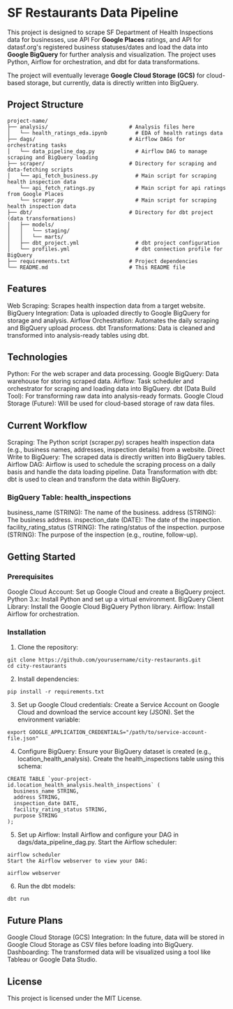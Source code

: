 # SF Restaurants Data Pipeline

This project is designed to scrape SF Department of Health Inspections data for businesses, use API For **Google Places** ratings, and API for datasf.org's registered business statuses/dates and load the data into **Google BigQuery** for further analysis and visualization. The project uses Python, Airflow for orchestration, and dbt for data transformations. 

The project will eventually leverage **Google Cloud Storage (GCS)** for cloud-based storage, but currently, data is directly written into BigQuery.

## Project Structure

```
project-name/
├── analysis/                          # Analysis files here
│   └── health_ratings_eda.ipynb         # EDA of health ratings data  
├── dags/                              # Airflow DAGs for orchestrating tasks
│   └── data_pipeline_dag.py             # Airflow DAG to manage scraping and BigQuery loading
├── scraper/                           # Directory for scraping and data-fetching scripts
│   └── api_fetch_business.py            # Main script for scraping health inspection data
    └── api_fetch_ratings.py             # Main script for api ratings from Google Places
    └── scraper.py                       # Main script for scraping health inspection data
├── dbt/                               # Directory for dbt project (data transformations)
│   ├── models/
│   │   └── staging/
│   │   └── marts/
│   ├── dbt_project.yml                  # dbt project configuration
│   └── profiles.yml                     # dbt connection profile for BigQuery
├── requirements.txt                   # Project dependencies
└── README.md                          # This README file
```
## Features
Web Scraping: Scrapes health inspection data from a target website.
BigQuery Integration: Data is uploaded directly to Google BigQuery for storage and analysis.
Airflow Orchestration: Automates the daily scraping and BigQuery upload process.
dbt Transformations: Data is cleaned and transformed into analysis-ready tables using dbt.

## Technologies
Python: For the web scraper and data processing.
Google BigQuery: Data warehouse for storing scraped data.
Airflow: Task scheduler and orchestrator for scraping and loading data into BigQuery.
dbt (Data Build Tool): For transforming raw data into analysis-ready formats.
Google Cloud Storage (Future): Will be used for cloud-based storage of raw data files.

## Current Workflow
Scraping: The Python script (scraper.py) scrapes health inspection data (e.g., business names, addresses, inspection details) from a website.
Direct Write to BigQuery: The scraped data is directly written into BigQuery tables.
Airflow DAG: Airflow is used to schedule the scraping process on a daily basis and handle the data loading pipeline.
Data Transformation with dbt: dbt is used to clean and transform the data within BigQuery.
### BigQuery Table: health_inspections
business_name (STRING): The name of the business.
address (STRING): The business address.
inspection_date (DATE): The date of the inspection.
facility_rating_status (STRING): The rating/status of the inspection.
purpose (STRING): The purpose of the inspection (e.g., routine, follow-up).
## Getting Started

### Prerequisites
Google Cloud Account: Set up Google Cloud and create a BigQuery project.
Python 3.x: Install Python and set up a virtual environment.
BigQuery Client Library: Install the Google Cloud BigQuery Python library.
Airflow: Install Airflow for orchestration.

### Installation
1. Clone the repository:
```
git clone https://github.com/yourusername/city-restaurants.git
cd city-restaurants
```
2. Install dependencies:
```
pip install -r requirements.txt
```

3. Set up Google Cloud credentials:
Create a Service Account on Google Cloud and download the service account key (JSON).
Set the environment variable:
```
export GOOGLE_APPLICATION_CREDENTIALS="/path/to/service-account-file.json"
```
4. Configure BigQuery:
Ensure your BigQuery dataset is created (e.g., location_health_analysis).
Create the health_inspections table using this schema:
```
CREATE TABLE `your-project-id.location_health_analysis.health_inspections` (
  business_name STRING,
  address STRING,
  inspection_date DATE,
  facility_rating_status STRING,
  purpose STRING
);
```

5. Set up Airflow:
Install Airflow and configure your DAG in dags/data_pipeline_dag.py.
Start the Airflow scheduler:
```
airflow scheduler
Start the Airflow webserver to view your DAG:
```
```
airflow webserver
```

6. Run the dbt models:
```
dbt run
```

## Future Plans
Google Cloud Storage (GCS) Integration: In the future, data will be stored in Google Cloud Storage as CSV files before loading into BigQuery.
Dashboarding: The transformed data will be visualized using a tool like Tableau or Google Data Studio.

## License
This project is licensed under the MIT License.
